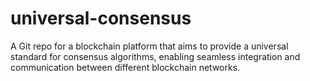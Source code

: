 # universal-consensus
A Git repo for a blockchain platform that aims to provide a universal standard for consensus algorithms, enabling seamless integration and communication between different blockchain networks.
